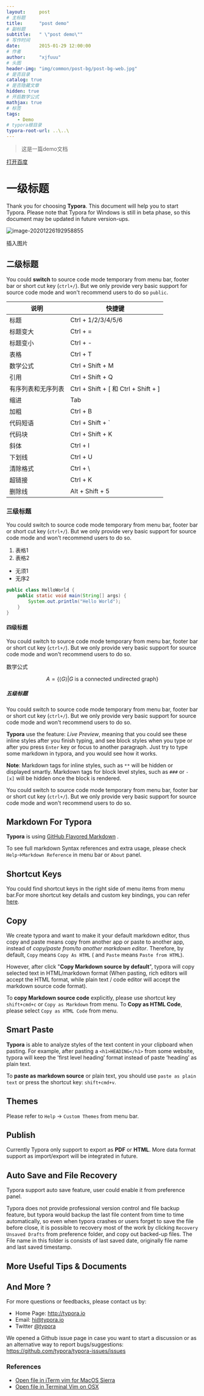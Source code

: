 ```yaml
---
layout:     post
# 主标题
title:      "post demo"
# 副标题
subtitle:   " \"post demo\""
# 写作时间
date:       2015-01-29 12:00:00
# 作者
author:     "xjfuuu"
# 头图
header-img: "img/common/post-bg/post-bg-web.jpg"
# 是否目录
catalog: true
# 是否隐藏文章
hidden: true
# 开启数学公式
mathjax: true
# 标签
tags:
    - Demo
# typora根目录
typora-root-url: ..\..\
---
```





> 这是一篇demo文档

[打开百度](www://baidu.com)

[百度]: http://www.baidu.com	"吃了吗"



# 一级标题

Thank you for choosing **Typora**. This document will help you to start Typora. Please note that Typora for Windows is still in beta phase, so this document may be updated in future version-ups.

![image-20201226192958855](/img/in-post/2017-01-01-post-demo/image-20201226192958855.png)

插入图片



## 二级标题
You could **switch** to source code mode temporary from menu bar, footer bar or short cut key (`ctrl+/`). But we only provide very basic support for source code mode and won't recommend users to do so `public`.




| 说明               | 快捷键                                 |
| ------------------ | -------------------------------------- |
| 标题               | Ctrl + 1/2/3/4/5/6                     |
| 标题变大           | Ctrl + =                               |
| 标题变小           | Ctrl + -                               |
| 表格               | Ctrl + T                               |
| 数学公式           | Ctrl + Shift + M                       |
| 引用               | Ctrl + Shift + Q                       |
| 有序列表和无序列表 | Ctrl + Shift + [  和  Ctrl + Shift + ] |
| 缩进               | Tab                                    |
| 加粗               | Ctrl + B                               |
| 代码短语           | Ctrl + Shift + `                       |
| 代码块             | Ctrl + Shift + K                       |
| 斜体               | Ctrl + I                               |
| 下划线             | Ctrl + U                               |
| 清除格式           | Ctrl + \                               |
| 超链接             | Ctrl + K                               |
| 删除线             | Alt + Shift + 5                        |

### 三级标题
You could switch to source code mode temporary from menu bar, footer bar or short cut key (`ctrl+/`). But we only provide very basic support for source code mode and won't recommend users to do so.

1. 表格1
2. 表格2



- 无须1
- 无序2



```java
public class HelloWorld {
    public static void main(String[] args) {
        System.out.println("Hello World");
    }
}
```



#### 四级标题
You could switch to source code mode temporary from menu bar, footer bar or short cut key (`ctrl+/`). But we only provide very basic support for source code mode and won't recommend users to do so.

数学公式

$$
A = \{ \langle G \rangle \vert G \text{ is a connected undirected graph}\}
$$


##### 五级标题

You could switch to source code mode temporary from menu bar, footer bar or short cut key (`ctrl+/`). But we only provide very basic support for source code mode and won't recommend users to do so.

**Typora** use the feature: *Live Preview*, meaning that you could see these inline styles after you finish typing, and see block styles when you type or after you press `Enter` key or focus to another paragraph. Just try to type some markdown in typora, and you would see how it works.

**Note**: Markdown tags for inline styles, such as `**` will be hidden or displayed smartly. Markdown tags for block level styles, such as `###` or `- [x]` will be hidden once the block is rendered.

You could switch to source code mode temporary from menu bar, footer bar or short cut key (`ctrl+/`). But we only provide very basic support for source code mode and won't recommend users to do so.

## Markdown For Typora

**Typora** is using [GitHub Flavored Markdown](https://help.github.com/articles/github-flavored-markdown/) . 

To see full markdown Syntax references and extra usage, please check `Help`->`Markdown Reference` in menu bar or `About` panel. 

## Shortcut Keys

You could find shortcut keys in the right side of menu items from menu bar.For more shortcut key details and custom key bindings, you can refer [here](http://support.typora.io/Shortcut-Keys/).

## Copy

We create typora and want to make it your default markdown editor, thus copy and paste means copy from another app or paste to another app, instead of *copy/paste from/to another markdown editor*. Therefore, by default, `Copy` means `Copy As HTML` ( and `Paste` means `Paste from HTML`). 

However, after click "**Copy Markdown source by default**", typora will copy selected text in HTML/markdown format (When pasting, rich editors will accept the HTML format, while plain text / code editor will accept the markdown source code format).

To **copy Markdown source code** explicitly, please use shortcut key `shift+cmd+c` or `Copy as Markdown` from menu. To **Copy as HTML Code**, please select `Copy as HTML Code` from menu.



## Smart Paste

**Typora** is able to analyze styles of the text content in your clipboard when pasting. For example, after pasting a `<h1>HEADING</h1>` from some website, typora will keep the 'first level heading’ format instead of paste ‘heading’ as plain text. 

To **paste as markdown source** or plain text, you should use `paste as plain text` or press the shortcut key: `shift+cmd+v`.

## Themes

Please refer to `Help` → `Custom Themes` from menu bar.

## Publish

Currently Typora only support to export as **PDF** or **HTML**. More data format support as import/export will be integrated in future.

## Auto Save and File Recovery

Typora support  auto save feature, user could enable it from preference panel. 

Typora does not provide professional version control and file backup feature, but typora would backup the last file content from time to time automatically, so even when typora crashes or users forget to save the file before close, it is possible to recovery most of the work by clicking `Recovery Unsaved Drafts` from preference folder, and copy out backed-up files. The File name in this folder is consists of last saved date, originally file name and last saved timestamp.

## More Useful Tips & Documents



## And More ?

For more questions or feedbacks, please contact us by:

- Home Page: http://typora.io
- Email: <hi@typora.io>
- Twitter [@typora](https://twitter.com/typora)

We opened a Github issue page in case you want to start a discussion or as an alternative way to report bugs/suggestions: https://github.com/typora/typora-issues/issues


### References

- [Open file in iTerm vim for MacOS Sierra](https://gist.github.com/charlietran/43639b0f4e0a01c7c20df8f1929b76f2)
- [Open file in Terminal Vim on OSX](https://bl.ocks.org/napcs/2d8376e941133ccfad63e33bf1b1b60c)
